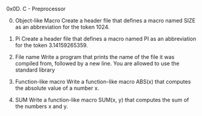 0x0D. C - Preprocessor

0. Object-like Macro 
Create a header file that defines a macro named SIZE as an abbreviation for the token 1024.

1. Pi 
Create a header file that defines a macro named PI as an abbreviation for the token 3.14159265359.

2. File name 
Write a program that prints the name of the file it was compiled from, followed by a new line.
You are allowed to use the standard library

3. Function-like macro 
Write a function-like macro ABS(x) that computes the absolute value of a number x.

4. SUM
Write a function-like macro SUM(x, y) that computes the sum of the numbers x and y.


